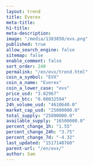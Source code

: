 ```yaml
---
layout: trend
title: Everex
meta-title: 
h1-title: 
meta-description: 
image: "/media/1383850/evx.png"
published: true
allow_search_engine: false
sitemap: false
enable_comment: false
sort_order: 240
permalink: "/en/evx/trend.html"
coin_a_symbol: "EVX"
coin_a_name: "Everex"
coin_a_lower_case: "evx"
price_usd: "3.82967"
price_btc: "0.00032594"
24h_volume_usd: "4610640.0"
market_cap_usd: "25000000.0"
total_supply: "25000000.0"
available_supply: "16500000.0"
percent_change_1h: "1.55"
percent_change_24h: "3.75"
percent_change_7d: "-4.32"
last_updated: "1517140760"
parent-url: "/en/evx/"
author: Sam
---
```


